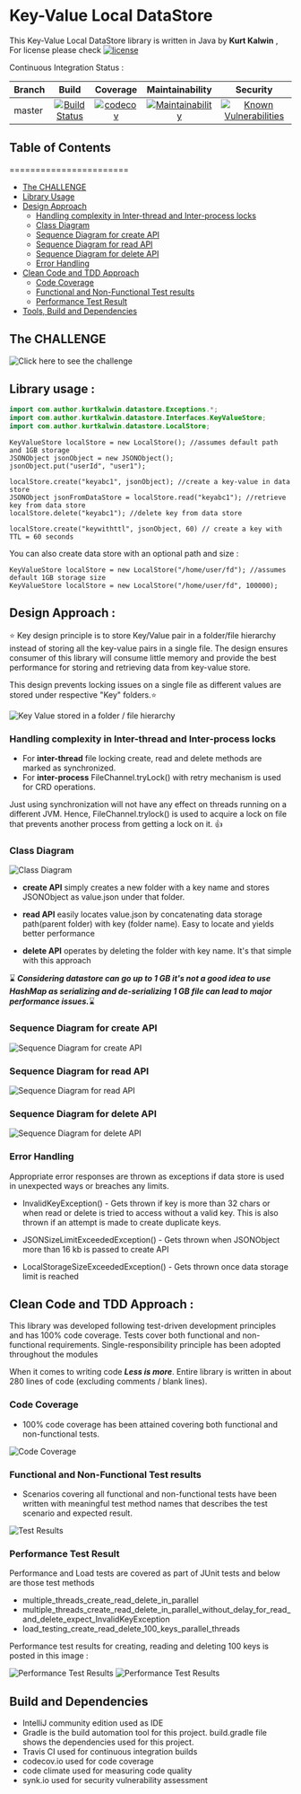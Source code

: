 # Key-Value Local DataStore #

This Key-Value Local DataStore library is written in Java by **Kurt Kalwin** , 
For license please check [![license](https://img.shields.io/github/license/DAVFoundation/captain-n3m0.svg?style=flat-square)](https://github.com/KurtKalwin/localDataStore/blob/main/LICENSE)

Continuous Integration Status :

| Branch        | Build           | Coverage           | Maintainability           | Security |
| ------------- |:---------------:|:------------------:|:-------------------------:|:--------:|
| master      | [![Build Status](https://travis-ci.com/KurtKalwin/localDataStore.svg?branch=main)](https://travis-ci.com/KurtKalwin/localDataStore) | [![codecov](https://codecov.io/gh/KurtKalwin/localDataStore/branch/main/graph/badge.svg)](https://codecov.io/gh/KurtKalwin/localDataStore/branch/main) | [![Maintainability](https://api.codeclimate.com/v1/badges/498b9d67fca40a1e0bba/maintainability)](https://codeclimate.com/github/KurtKalwin/localDataStore/maintainability) | [![Known Vulnerabilities](https://snyk.io/test/github/kurtkalwin/localdatastore/badge.svg)](https://snyk.io/test/github/kurtkalwin/localdatastore) |

## Table of Contents ##
=======================
* [The CHALLENGE](#the-challenge)
* [Library Usage](#library-usage-)
* [Design Approach](#design-approach-)
  * [Handling complexity in Inter-thread and Inter-process locks](#handling-complexity-in-inter-thread-and-inter-process-locks)
  * [Class Diagram](#class-diagram)
  * [Sequence Diagram for create API](#sequence-diagram-for-create-api)
  * [Sequence Diagram for read API](#sequence-diagram-for-read-api)
  * [Sequence Diagram for delete API](#sequence-diagram-for-delete-api)
  * [Error Handling](#error-handling)
* [Clean Code and TDD Approach](#clean-code-and-tdd-approach-)
  * [Code Coverage](#code-coverage)
  * [Functional and Non-Functional Test results](#functional-and-non-functional-test-results)
  * [Performance Test Result](#performance-test-result)
* [Tools, Build and Dependencies](#build-and-dependencies)

## The CHALLENGE ##
![Click here to see the challenge](/images/requirement.png?raw=true "The Challenge")

## Library usage : ##

```Java
import com.author.kurtkalwin.datastore.Exceptions.*;
import com.author.kurtkalwin.datastore.Interfaces.KeyValueStore;
import com.author.kurtkalwin.datastore.LocalStore;
```

```
KeyValueStore localStore = new LocalStore(); //assumes default path and 1GB storage
JSONObject jsonObject = new JSONObject();
jsonObject.put("userId", "user1");

localStore.create("keyabc1", jsonObject); //create a key-value in data store
JSONObject jsonFromDataStore = localStore.read("keyabc1"); //retrieve key from data store
localStore.delete("keyabc1"); //delete key from data store

localStore.create("keywithttl", jsonObject, 60) // create a key with TTL = 60 seconds
```

You can also create data store with an optional path and size :
```
KeyValueStore localStore = new LocalStore("/home/user/fd"); //assumes default 1GB storage size
KeyValueStore localStore = new LocalStore("/home/user/fd", 100000);
```

## Design Approach : ##

:star: Key design principle is to store Key/Value pair in a folder/file hierarchy instead of storing all the key-value 
pairs in a single file. The design ensures consumer of this library will consume little memory and provide the 
best performance for storing and retrieving data from key-value store.

This design prevents locking issues on a single file as different values are stored under respective "Key" 
folders.:star:

![Key Value stored in a folder / file hierarchy ](/images/datastore_hierarchy1.png?raw=true)

### Handling complexity in Inter-thread and Inter-process locks ###

* For **inter-thread** file locking create, read and delete methods are marked as synchronized.
* For **inter-process** FileChannel.tryLock() with retry mechanism is used for CRD operations.

Just using synchronization will not have any effect on threads running on a different JVM.
Hence, FileChannel.trylock() is used to acquire a lock on file that prevents another process from getting a
lock on it. :+1:

### Class Diagram 

![Class Diagram](/images/datastore_classdiagram.png?raw=true "Class Diagram")

* **create API** simply creates a new folder with a key name and stores JSONObject as value.json under that folder. 
  
* **read API** easily locates value.json by concatenating data storage path(parent folder) with key (folder name). 
  Easy to locate and yields better performance 
  
* **delete API** operates by deleting the folder with key name. It's that simple with this approach   
  

:hourglass:
***Considering datastore can go up to 1 GB it's not a good idea to use HashMap as serializing and de-serializing 
1 GB file can lead to major performance issues.***:hourglass:

### Sequence Diagram for create API ###
![Sequence Diagram for create API](/images/sequence_create.png?raw=true "Sequence Diagram for create API")
### Sequence Diagram for read API ###
![Sequence Diagram for read API](/images/sequence_read.png?raw=true "Sequence Diagram for read API")
### Sequence Diagram for delete API ###
![Sequence Diagram for delete API](/images/sequence_delete.png?raw=true "Sequence Diagram for delete API")

### Error Handling ###
Appropriate error responses are thrown as exceptions if data store is used in unexpected ways
or breaches any limits.

* InvalidKeyException() - Gets thrown if key is more than 32 chars or when read
or delete is tried to access without a valid key. This is also thrown if an attempt is made to create duplicate keys.

* JSONSizeLimitExceededException() - Gets thrown when JSONObject more than 16 kb is passed to create API

* LocalStorageSizeExceededException() - Gets thrown once data storage limit is reached

## Clean Code and TDD Approach : ##
This library was developed following test-driven development principles and has 100% code coverage. 
Tests cover both functional 
and non-functional requirements. Single-responsibility principle has been adopted throughout the modules

When it comes to writing code ***Less is more***. Entire library is written in about 280 lines of code 
(excluding comments / blank lines).

### Code Coverage ###

* 100% code coverage has been attained covering both functional and non-functional tests.

![Code Coverage](/images/codecoverage.png?raw=true "Code Coverage")

### Functional and Non-Functional Test results ###

* Scenarios covering all functional and non-functional tests have been written with meaningful test method names that
describes the test scenario and expected result.

![Test Results](/images/intellijtestresults.png?raw=true "Code Coverage")

### Performance Test Result ###

Performance and Load tests are covered as part of JUnit tests and below are those test methods

* multiple_threads_create_read_delete_in_parallel
* multiple_threads_create_read_delete_in_parallel_without_delay_for_read_and_delete_expect_InvalidKeyException
* load_testing_create_read_delete_100_keys_parallel_threads

Performance test results for creating, reading and deleting 100 keys is posted in this image :

![Performance Test Results](/images/perf_load.png?raw=true)
![Performance Test Results](/images/performance_results.png?raw=true)

## Build and Dependencies ##
* IntelliJ community edition used as IDE
* Gradle is the build automation tool for this project. build.gradle file shows the dependencies used for this project.
* Travis CI used for continuous integration builds
* codecov.io used for code coverage
* code climate used for measuring code quality 
* synk.io used for security vulnerability assessment

